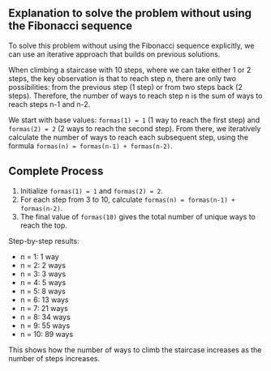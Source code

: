 ## Explanation to solve the problem without using the Fibonacci sequence

To solve this problem without using the Fibonacci sequence explicitly, we can use an iterative approach that builds on previous solutions.

When climbing a staircase with 10 steps, where we can take either 1 or 2 steps, the key observation is that to reach step n, there are only two possibilities: from the previous step (1 step) or from two steps back (2 steps). Therefore, the number of ways to reach step n is the sum of ways to reach steps n-1 and n-2.

We start with base values: `formas(1) = 1` (1 way to reach the first step) and `formas(2) = 2` (2 ways to reach the second step). From there, we iteratively calculate the number of ways to reach each subsequent step, using the formula `formas(n) = formas(n-1) + formas(n-2)`.

## Complete Process

1. Initialize `formas(1) = 1` and `formas(2) = 2`.
2. For each step from 3 to 10, calculate `formas(n) = formas(n-1) + formas(n-2)`.
3. The final value of `formas(10)` gives the total number of unique ways to reach the top.

Step-by-step results:

- n = 1: 1 way
- n = 2: 2 ways
- n = 3: 3 ways
- n = 4: 5 ways
- n = 5: 8 ways
- n = 6: 13 ways
- n = 7: 21 ways
- n = 8: 34 ways
- n = 9: 55 ways
- n = 10: 89 ways

This shows how the number of ways to climb the staircase increases as the number of steps increases.
